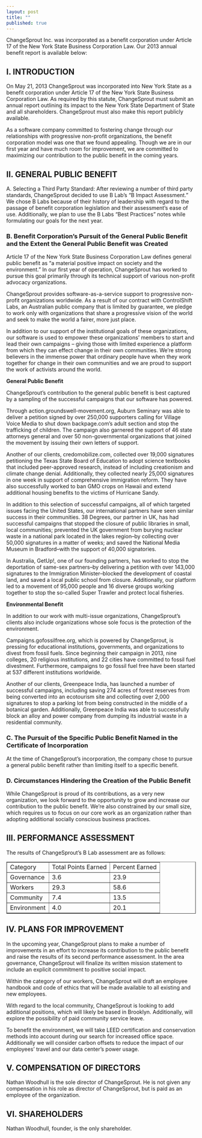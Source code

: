```yaml
---
layout: post
title: ""
published: true
---
```


ChangeSprout Inc. was incorporated as a benefit corporation under Article 17 of the New York State Business Corporation Law. Our 2013 annual benefit report is available below:

<p></p>
<p></p>
<p></p>

##  **I. INTRODUCTION**

On May 21, 2013 ChangeSprout was incorporated into New York State as a benefit corporation under Article 17 of the New York State Business Corporation Law. As required by this statute, ChangeSprout must submit an annual report outlining its impact to the New York State Department of State and all shareholders. ChangeSprout must also make this report publicly available.

As a software company committed to fostering change through our relationships with progressive non-profit organizations, the benefit corporation model was one that we found appealing. Though we are in our first year and have much room for improvement, we are committed to maximizing our contribution to the public benefit in the coming years.

##  **II. GENERAL PUBLIC BENEFIT**

A. Selecting a Third Party Standard:
After reviewing a number of third party standards, ChangeSprout decided to use B Lab’s “B Impact Assessment.” We chose B Labs because of their history of leadership with regard to the passage of benefit corporation legislation and their assessment’s ease of use. Additionally, we plan to use the B Labs “Best Practices” notes while formulating our goals for the next year.

### B.	Benefit Corporation’s Pursuit of the General Public Benefit and the Extent the General Public Benefit was Created
Article 17 of the New York State Business Corporation Law defines general public benefit as “a material positive impact on society and the environment.” In our first year of operation, ChangeSprout has worked to pursue this goal primarily through its technical support of various non-profit advocacy organizations.

ChangeSprout provides software-as-a-service support to progressive non-profit organizations worldwide. As a result of our contract with ControlShift Labs, an Australian public company that is limited by guarantee, we pledge to work only with organizations that share a progressive vision of the world and seek to make the world a fairer, more just place.

In addition to our support of the institutional goals of these organizations, our software is used to empower these organizations’ members to start and lead their own campaigns – giving those with limited experience a platform from which they can effect change in their own communities. We’re strong believers in the immense power that ordinary people have when they work together for change in their own communities and we are proud to support the work of activists around the world.

**General Public Benefit**

ChangeSprout’s contribution to the general public benefit is best captured by a sampling of the successful campaigns that our software has powered.

Through action.groundswell-movement.org, Auburn Seminary was able to deliver a petition signed by over 250,000 supporters calling for Village Voice Media to shut down backpage.com’s adult section and stop the trafficking of children. The campaign also garnered the support of 46 state attorneys general and over 50 non-governmental organizations that joined the movement by issuing their own letters of support.

Another of our clients, credomobilize.com, collected over 19,000 signatures petitioning the Texas State Board of Education to adopt science textbooks that included peer-approved research, instead of including creationism and climate change denial. Additionally, they collected nearly 25,000 signatures in one week in support of comprehensive immigration reform. They have also successfully worked to ban GMO crops on Hawaii and extend additional housing benefits to the victims of Hurricane Sandy.

In addition to this selection of successful campaigns, all of which targeted issues facing the United States, our international partners have seen similar success in their communities. 38 Degrees, our partner in UK, has had successful campaigns that stopped the closure of public libraries in small, local communities; prevented the UK government from burying nuclear waste in a national park located in the lakes region–by collecting over 50,000 signatures in a matter of weeks; and saved the National Media Museum in Bradford–with the support of 40,000 signatories.

In Australia, GetUp!, one of our founding partners, has worked to stop the deportation of same-sex partners–by delivering a petition with over 143,000 signatures to the Immigration Minister–blocked the development of coastal land, and saved a local public school from closure. Additionally, our platform led to a movement of 95,000 people and 16 diverse groups working together to stop the so-called Super Trawler and protect local fisheries.

**Environmental Benefit**

In addition to our work with multi-issue organizations, ChangeSprout’s clients also include organizations whose sole focus is the protection of the environment.

Campaigns.gofossilfree.org, which is powered by ChangeSprout, is pressing for educational institutions, governments, and organizations to divest from fossil fuels. Since beginning their campaign in 2013, nine colleges, 20 religious institutions, and 22 cities have committed to fossil fuel divestment. Furthermore, campaigns to go fossil fuel free have been started at 537 different institutions worldwide.

Another of our clients, Greenpeace India, has launched a number of successful campaigns, including saving 274 acres of forest reserves from being converted into an ecotourism site and collecting over 2,000 signatures to stop a parking lot from being constructed in the middle of a botanical garden. Additionally, Greenpeace India was able to successfully block an alloy and power company from dumping its industrial waste in a residential community.

### C. The Pursuit of the Specific Public Benefit Named in the Certificate of Incorporation
At the time of ChangeSprout’s incorporation, the company chose to pursue a general public benefit rather than limiting itself to a specific benefit.

### D.	Circumstances Hindering the Creation of the Public Benefit
While ChangeSprout is proud of its contributions, as a very new organization, we look forward to the opportunity to grow and increase our contribution to the public benefit. We’re also constrained by our small size, which requires us to focus on our core work as an organization rather than adopting additional socially conscious business practices.

## III. PERFORMANCE ASSESSMENT
The results of ChangeSprout’s B Lab assessment are as follows:
<table border="1" style="width:100%"> <tr> <td> Category</td> <td>Total Points Earned </td> <td>Percent Earned</td></tr>
<tr><td>Governance </td><td>3.6 </td><td>23.9</td></tr>
<tr><td>Workers </td><td>29.3</td> <td>58.6</td></tr>
<tr><td>Community</td><td>7.4</td><td>13.5</td>
<tr><td>Environment</td> <td>4.0</td><td>20.1</td></table>

## IV. PLANS FOR IMPROVEMENT

In the upcoming year, ChangeSprout plans to make a number of improvements in an effort to increase its contribution to the public benefit and raise the results of its second performance assessment. In the area governance, ChangeSprout will finalize its written mission statement to include an explicit commitment to positive social impact.

Within the category of our workers, ChangeSprout will draft an employee handbook and code of ethics that will be made available to all existing and new employees.

With regard to the local community, ChangeSprout is looking to add additional positions, which will likely be based in Brooklyn. Additionally, will explore the possibility of paid community service leave.

To benefit the environment, we will take LEED certification and conservation methods into account during our search for increased office space. Additionally we will consider carbon offsets to reduce the impact of our employees’ travel and our data center’s power usage.

## V. COMPENSATION OF DIRECTORS
Nathan Woodhull is the sole director of ChangeSprout. He is not given any compensation in his role as director of ChangeSprout, but is paid as an employee of the organization.

## VI. SHAREHOLDERS
Nathan Woodhull, founder, is the only shareholder.
